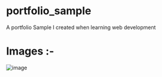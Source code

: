 # portfolio_sample
A portfolio Sample I created when learning web development


# Images :-
![image](https://user-images.githubusercontent.com/77984492/210758410-2563d0c8-d11a-4596-a87e-f151ff07779e.png)
